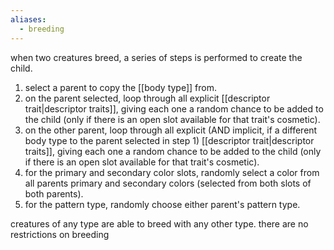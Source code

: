 ```yaml
---
aliases:
  - breeding
---
```

when two creatures breed, a series of steps is performed to create the child.
1. select a parent to copy the [[body type]] from.
2. on the parent selected, loop through all explicit [[descriptor trait|descriptor traits]], giving each one a random chance to be added to the child (only if there is an open slot available for that trait's cosmetic).
3. on the other parent, loop through all explicit (AND implicit, if a different body type to the parent selected in step 1) [[descriptor trait|descriptor traits]], giving each one a random chance to be added to the child (only if there is an open slot available for that trait's cosmetic).
4. for the primary and secondary color slots, randomly select a color from all parents primary and secondary colors (selected from both slots of both parents).
5. for the pattern type, randomly choose either parent's pattern type.

creatures of any type are able to breed with any other type. there are no restrictions on breeding
